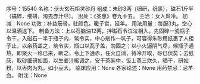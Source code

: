 序号：15540
名称：伏火玄石柜灵砂丹
组成：朱砂3两（细研，纸裹），磁石1斤半（搞碎，细研，淘去赤汁尽）。
出处：《圣惠》卷九十五。
主治：女人风冷。
加减：None
功效：补益筋骨，驻颜色，暖子宫，延年。
用法用量：每服3丸，空心以温酒送下。
制备方法：上以石脑油12两，拌磁石令泣泣相入。先固碎一瓷瓶子令干，入磁石一半于瓶子内，筑令实，中心剜作一坑子，可容得朱砂用纸裹了人柜子止，以余药盖之，筑令实，瓶口以瓦子盖，勿固之；以小火逼阴气尽，候瓶子通热，即聚火一称已来，断之，令上下通赤，任火自消，待冷开取，砂已伏矣；去纸灰，取砂细研如面，以生姜汁稀调之，安于茶碗中，饭上蒸三炊久，晒干，研如粉，以枣肉为丸，如小豆大。
临床应用：None
各家论述：None
用药禁忌：忌羊血。
附注：None
